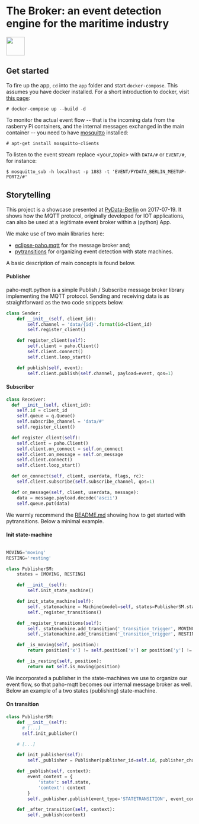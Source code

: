# The Broker: an event detection engine for the maritime industry

<a href="http://www.maritimedatasystems.com/"><img src="docs/img/tuganalytics.png" width=50px></a>

## Get started

To fire up the app, `cd` into the `app` folder and start `docker-compose`. This assumes you have docker installed. For a short introduction to docker, visit [this page](http://www.docker.com):

```
# docker-compose up --build -d
```

To monitor the actual event flow -- that is the incoming data from the rasberry Pi containers, and the internal messages exchanged in the main container -- you need to have [mosquitto](https://mosquitto.org) installed:

```
# apt-get install mosquitto-clients
```

To listen to the event stream replace <your_topic> with `DATA/#` or `EVENT/#`, for instance:

```
$ mosquitto_sub -h localhost -p 1883 -t 'EVENT/PYDATA_BERLIN_MEETUP-PORT2/#'
```

## Storytelling

This project is a showcase presented at [PyData-Berlin](https://www.meetup.com/PyData-Berlin/events/241567414/) on 2017-07-19. It shows how the MQTT protocol, originally developed for IOT applications, can also be used at a legitimate event broker within a (python) App.

We make use of two main libraries here:
* [eclipse-paho.mqtt](https://github.com/eclipse/paho.mqtt.python) for the message broker and;
* [pytransitions](https://github.com/pytransitions/transitions) for organizing event detection with state machines.

A basic description of main concepts is found below.

#### Publisher

paho-mqtt.python is a simple Publish / Subscribe message broker library implementing the MQTT protocol. Sending and receiving data is as straightforward as the two code snippets below.

```python
class Sender:
    def __init__(self, client_id):
        self.channel = 'data/{id}'.format(id=client_id)
        self.register_client()

    def register_client(self):
        self.client = paho.Client()
        self.client.connect()
        self.client.loop_start()

    def publish(self, event):
        self.client.publish(self.channel, payload=event, qos=1)
```

#### Subscriber

```python
class Receiver:
  def __init__(self, client_id):
    self.id = client_id
    self.queue = q.Queue()
    self.subscribe_channel = 'data/#'
    self.register_client()

  def register_client(self):
    self.client = paho.Client()
    self.client.on_connect = self.on_connect
    self.client.on_message = self.on_message
    self.client.connect()
    self.client.loop_start()

  def on_connect(self, client, userdata, flags, rc):
    self.client.subscribe(self.subscribe_channel, qos=1)

  def on_message(self, client, userdata, message):
    data = message.payload.decode('ascii')
    self.queue.put(data)
```

We warmly recommend the [README.md](https://github.com/pytransitions/transitions) showing how to get started with pytransitions. Below a minimal example.

#### Init state-machine

```python

MOVING='moving'
RESTING='resting'

class PublisherSM:
    states = [MOVING, RESTING]

    def __init__(self):
        self.init_state_machine()

    def init_state_machine(self):
        self._statemachine = Machine(model=self, states=PublisherSM.states, initial=MOVING)
        self._register_transitions()

    def _register_transitions(self):
        self._statemachine.add_transition('_transition_trigger', MOVING, RESTING, conditions='_is_resting')
        self._statemachine.add_transition('_transition_trigger', RESTING, MOVING, conditions='_is_moving')

    def _is_moving(self, position):
        return position['x'] != self.position['x'] or position['y'] != self.position['y']

    def _is_resting(self, position):
        return not self.is_moving(position)
```

We incorporated a publisher in the state-machines we use to organize our event flow, so that paho-mqtt becomes our internal message broker as well. Below an example of a two states (publishing) state-machine.

#### On transition

```python
class PublisherSM:
    def __init__(self):
      # [...]
      self.init_publisher()

    # [...]

    def init_publisher(self):
        self._publisher = Publisher(publisher_id=self.id, publisher_channel='EVENT')

    def _publish(self, context):
        event_content = {
            'state': self.state,
            'context': context
        }
        self._publisher.publish(event_type='STATETRANSITION', event_content=event_content)

    def _after_transition(self, context):
        self._publish(context)
```
